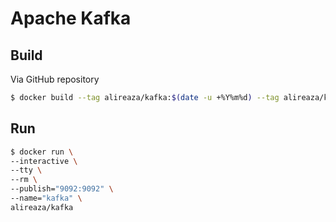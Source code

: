 # Apache Kafka

## Build
Via GitHub repository
```bash
$ docker build --tag alireaza/kafka:$(date -u +%Y%m%d) --tag alireaza/kafka:latest https://github.com/alireaza/kafka.git
```

## Run
```bash
$ docker run \
--interactive \
--tty \
--rm \
--publish="9092:9092" \
--name="kafka" \
alireaza/kafka
```

